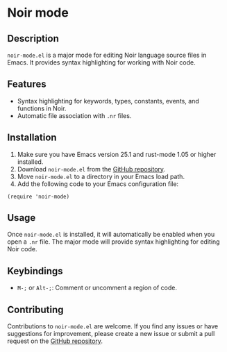 # Noir mode


## Description

`noir-mode.el` is a major mode for editing Noir language source files in Emacs. It provides syntax highlighting for working with Noir code.

## Features

- Syntax highlighting for keywords, types, constants, events, and functions in Noir.
- Automatic file association with `.nr` files.

## Installation

1. Make sure you have Emacs version 25.1 and rust-mode 1.05 or higher installed.
2. Download `noir-mode.el` from the [GitHub repository](https://github.com/hhamud/noir-mode).
3. Move `noir-mode.el` to a directory in your Emacs load path.
4. Add the following code to your Emacs configuration file:

```elisp
(require 'noir-mode)
```

## Usage

Once `noir-mode.el` is installed, it will automatically be enabled when you open a `.nr` file. The major mode will provide syntax highlighting for editing Noir code.

## Keybindings

- `M-;` or `Alt-;`: Comment or uncomment a region of code.


## Contributing

Contributions to `noir-mode.el` are welcome. If you find any issues or have suggestions for improvement, please create a new issue or submit a pull request on the [GitHub repository](https://github.com/hhamud/noir-mode).

